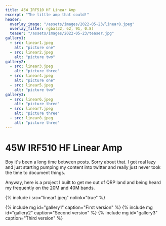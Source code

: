 ```yaml
---
title: 45W IRF510 HF Linear Amp
excerpt: "The little amp that could!"
header:
  overlay_image: "/assets/images/2022-05-23/linear8.jpeg"
  overlay_filter: rgba(32, 62, 91, 0.8)
  teaser: "/assets/images/2022-05-23/teaser.jpg"
gallery1:
  - src: linear1.jpeg
    alt: "picture one"
  - src: linear2.jpeg
    alt: "picture two"
gallery2:
  - src: linear3.jpeg
    alt: "picture three"
  - src: linear4.jpeg
    alt: "picture one"
  - src: linear5.jpeg
    alt: "picture two"
gallery3:
  - src: linear6.jpeg
    alt: "picture three"
  - src: linear7.jpeg
    alt: "picture three"
  - src: linear8.jpeg
    alt: "picture three"
---
```


# 45W IRF510 HF Linear Amp

Boy it's been a long time between posts. Sorry about that. I got real lazy and just starting pumping my content into twitter and really just never took the time to document things.

Anyway, here is a project I built to get me out of QRP land and being heard my frequently on the 20M and 40M bands.


{% include i src="linear1.jpeg" nolink="true" %}

{% include mg id="gallery1" caption="First version" %}
{% include mg id="gallery2" caption="Second version" %}
{% include mg id="gallery3" caption="Third version" %}

